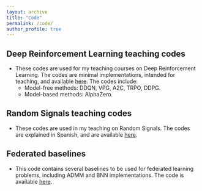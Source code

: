 ```yaml
---
layout: archive 
title: "Code" 
permalink: /code/ 
author_profile: true 
---
```


## Deep Reinforcement Learning teaching codes

* These codes are used for my teaching courses on Deep Reinforcement Learning. The codes are minimal implementations, intended for teaching, and available [here](https://github.com/jparras/drl_classes). The codes include:
    * Model-free methods: DDQN, VPG, A2C, TRPO, DDPG.
    * Model-based methods: AlphaZero.

## Random Signals teaching codes

* These codes are used in my teaching on Random Signals. The codes are explained in Spanish, and are available [here](https://github.com/jparras/salt). 

## Federated baselines

* This code contains several baselines to be used for federated learning problems, including ADMM and BNN implementations. The code is available [here](https://github.com/jparras/fed-baselines).